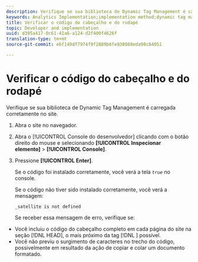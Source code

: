 ```yaml
---
description: Verifique se sua biblioteca de Dynamic Tag Management é carregada corretamente no site.
keywords: Analytics Implementation;implementation method;dynamic tag management;dtm;code;page code;header code;footer code;embed code;verify code;verify header code;verify footer code;embed tab;embed
title: Verificar o código do cabeçalho e do rodapé
topic: Developer and implementation
uuid: d395a417-0c61-41a6-a124-d2f400f4626f
translation-type: tm+mt
source-git-commit: ebf149df7974f9f2889b6fe938088eda90c84051

---
```



# Verificar o código do cabeçalho e do rodapé

Verifique se sua biblioteca de Dynamic Tag Management é carregada corretamente no site.

1. Abra o site no navegador.
1. Abra o [!UICONTROL Console do desenvolvedor] clicando com o botão direito do mouse e selecionando **[!UICONTROL Inspecionar elemento]** > **[!UICONTROL Console]**.
1. Pressione **[!UICONTROL Enter]**.

   Se o código foi instalado corretamente, você verá a tela *`true`* no console.

   Se o código não tiver sido instalado corretamente, você verá a mensagem:

   `_satellite is not defined`

   Se receber essa mensagem de erro, verifique se:

* Você incluiu o código do cabeçalho completo em cada página do site na seção [!DNL HEAD], o mais próximo da tag [!DNL <head><meta http-equiv="Content-Type" content="text/html; charset=UTF-8">] possível.
* Você não previu o surgimento de caracteres no trecho do código, possivelmente em resultado da ação de copiar e colar um documento formatado.

